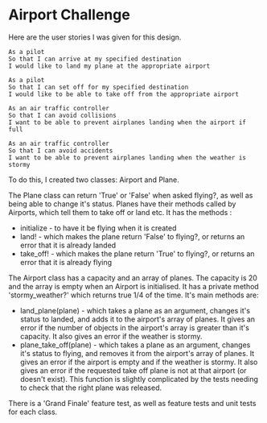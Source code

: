 Airport Challenge
=================
Here are the user stories I was given for this design.

```
As a pilot
So that I can arrive at my specified destination
I would like to land my plane at the appropriate airport

As a pilot
So that I can set off for my specified destination
I would like to be able to take off from the appropriate airport

As an air traffic controller
So that I can avoid collisions
I want to be able to prevent airplanes landing when the airport if full

As an air traffic controller
So that I can avoid accidents
I want to be able to prevent airplanes landing when the weather is stormy
```
To do this, I created two classes: Airport and Plane.

The Plane class can return 'True' or 'False' when asked flying?, as well as being able to change it's status. Planes have their methods called by Airports, which tell them to take off or land etc. It has the methods :
 * initialize - to have it be flying when it is created
 * land! - which makes the plane return 'False' to flying?, or returns an error that it is already landed
 * take_off! - which makes the plane return 'True' to flying?, or returns an error that it is already flying

The Airport class has a capacity and an array of planes. The capacity is 20 and the array is empty when an Airport is initialised. It has a private method 'stormy_weather?' which returns true 1/4 of the time. It's main methods are:
 * land_plane(plane) - which takes a plane as an argument, changes it's status to landed, and adds it to the airport's array of planes. It gives an error if the number of objects in the airport's array is greater than it's capacity. It also gives an error if the weather is stormy.
 * plane_take_off(plane) - which takes a plane as an argument, changes it's status to flying, and removes it from the airport's array of planes. It gives an error if the airport is empty and if the weather is stormy. It also gives an error if the requested take off plane is not at that airport (or doesn't exist). This function is slightly complicated by the tests needing to check that the right plane was released.

 There is a 'Grand Finale' feature test, as well as feature tests and unit tests for each class. 